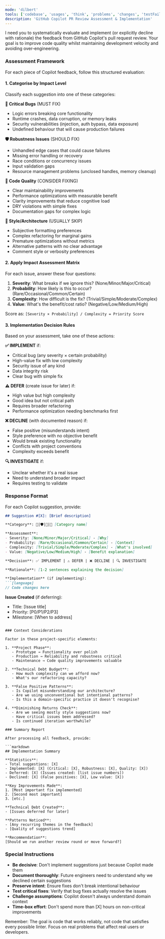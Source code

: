 ```yaml
---
mode: 'dilbert'
tools: ['codebase', 'usages', 'think', 'problems', 'changes', 'testFailure', 'terminalSelection', 'terminalLastCommand', 'fetch', 'findTestFiles', 'searchResults', 'githubRepo', 'runTests', 'editFiles', 'runNotebooks', 'search', 'runCommands', 'runTasks', 'github', 'memory', 'sequentialthinking', 'time']
description: 'GitHub Copilot PR Review Assessment & Implementation'
---
```

I need you to systematically evaluate and implement (or explicitly decline with rationale) the feedback from GitHub Copilot's pull request review. Your goal is to improve code quality whilst maintaining development velocity and avoiding over-engineering.

### Assessment Framework

For each piece of Copilot feedback, follow this structured evaluation:

#### 1. **Categorise by Impact Level**

Classify each suggestion into one of these categories:

**🚨 Critical Bugs** (MUST FIX)
- Logic errors breaking core functionality
- Runtime crashes, data corruption, or memory leaks
- Security vulnerabilities (injection, auth bypass, data exposure)
- Undefined behaviour that will cause production failures

**🛡️ Robustness Issues** (SHOULD FIX)
- Unhandled edge cases that could cause failures
- Missing error handling or recovery
- Race conditions or concurrency issues
- Input validation gaps
- Resource management problems (unclosed handles, memory cleanup)

**🔧 Code Quality** (CONSIDER FIXING)
- Clear maintainability improvements
- Performance optimizations with measurable benefit
- Clarity improvements that reduce cognitive load
- DRY violations with simple fixes
- Documentation gaps for complex logic

**📝 Style/Architecture** (USUALLY SKIP)
- Subjective formatting preferences
- Complex refactoring for marginal gains
- Premature optimizations without metrics
- Alternative patterns with no clear advantage
- Comment style or verbosity preferences

#### 2. **Apply Impact Assessment Matrix**

For each issue, answer these four questions:

1. **Severity**: What breaks if we ignore this? (None/Minor/Major/Critical)
2. **Probability**: How likely is this to occur? (Rare/Occasional/Common/Certain)
3. **Complexity**: How difficult is the fix? (Trivial/Simple/Moderate/Complex)
4. **Value**: What's the benefit/cost ratio? (Negative/Low/Medium/High)

Score as: `[Severity × Probability] / Complexity = Priority Score`

#### 3. **Implementation Decision Rules**

Based on your assessment, take one of these actions:

**✅ IMPLEMENT** if:
- Critical bug (any severity × certain probability)
- High-value fix with low complexity
- Security issue of any kind
- Data integrity risk
- Clear bug with simple fix

**⚠️ DEFER** (create issue for later) if:
- High value but high complexity
- Good idea but not critical path
- Requires broader refactoring
- Performance optimization needing benchmarks first

**❌ DECLINE** (with documented reason) if:
- False positive (misunderstands intent)
- Style preference with no objective benefit
- Would break existing functionality
- Conflicts with project conventions
- Complexity exceeds benefit

**🔍 INVESTIGATE** if:
- Unclear whether it's a real issue
- Need to understand broader impact
- Requires testing to validate

### Response Format

For each Copilot suggestion, provide:

```markdown
## Suggestion #[X]: [Brief description]

**Category**: 🚨|🛡️|🔧|📝 [Category name]

**Assessment**:
- Severity: [None/Minor/Major/Critical] - [Why]
- Probability: [Rare/Occasional/Common/Certain] - [Context]
- Complexity: [Trivial/Simple/Moderate/Complex] - [What's involved]
- Value: [Negative/Low/Medium/High] - [Benefit explanation]

**Decision**: ✅ IMPLEMENT | ⚠️ DEFER | ❌ DECLINE | 🔍 INVESTIGATE

**Rationale**: [1-2 sentences explaining the decision]

**Implementation** (if implementing):
```[language]
// Code changes here
```

**Issue Created** (if deferring):
- Title: [Issue title]
- Priority: [P0/P1/P2/P3]
- Milestone: [When to address]
```

### Context Considerations

Factor in these project-specific elements:

1. **Project Phase**:
   - Prototype → Functionality over polish
   - Production → Reliability and robustness critical
   - Maintenance → Code quality improvements valuable

2. **Technical Debt Budget**:
   - How much complexity can we afford now?
   - What's our refactoring capacity?

3. **False Positive Patterns**:
   - Is Copilot misunderstanding our architecture?
   - Are we using unconventional but intentional patterns?
   - Is this a domain-specific practice it doesn't recognise?

4. **Diminishing Returns Check**:
   - Are we seeing mostly style suggestions now?
   - Have critical issues been addressed?
   - Is continued iteration worthwhile?

### Summary Report

After processing all feedback, provide:

```markdown
## Implementation Summary

**Statistics**:
- Total suggestions: [X]
- Implemented: [X] (Critical: [X], Robustness: [X], Quality: [X])
- Deferred: [X] (Issues created: [list issue numbers])
- Declined: [X] (False positives: [X], Low value: [X])

**Key Improvements Made**:
1. [Most important fix implemented]
2. [Second most important]
3. [etc.]

**Technical Debt Created**:
- [Issues deferred for later]

**Patterns Noticed**:
- [Any recurring themes in the feedback]
- [Quality of suggestions trend]

**Recommendation**:
[Should we run another review round or move forward?]
```

### Special Instructions

- **Be decisive**: Don't implement suggestions just because Copilot made them
- **Document thoroughly**: Future engineers need to understand why we declined certain suggestions
- **Preserve intent**: Ensure fixes don't break intentional behaviour
- **Test critical fixes**: Verify that bug fixes actually resolve the issues
- **Challenge assumptions**: Copilot doesn't always understand domain context
- **Time-box effort**: Don't spend more than [X] hours on non-critical improvements

Remember: The goal is code that works reliably, not code that satisfies every possible linter. Focus on real problems that affect real users or developers.
